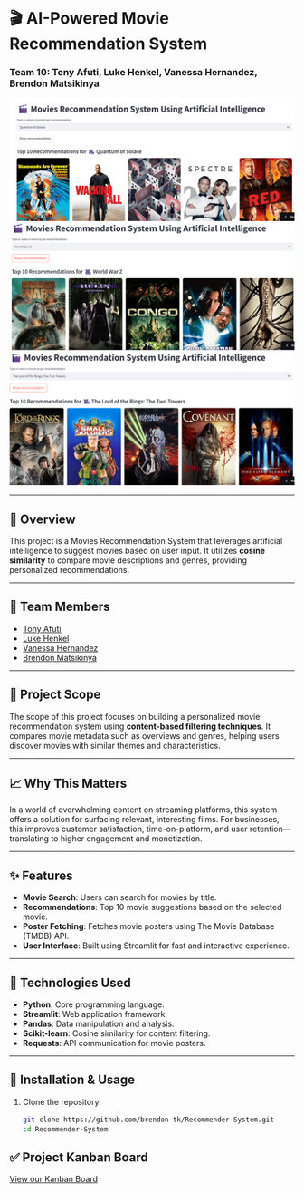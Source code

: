 # 🎬 AI-Powered Movie Recommendation System  
### Team 10: Tony Afuti, Luke Henkel, Vanessa Hernandez, Brendon Matsikinya

![App Screenshot](1.png)  
![App Screenshot](2.png)  
![App Screenshot](3.png)  

---

## 🧠 Overview

This project is a Movies Recommendation System that leverages artificial intelligence to suggest movies based on user input. It utilizes **cosine similarity** to compare movie descriptions and genres, providing personalized recommendations.

---

## 👥 Team Members

- [Tony Afuti](https://github.com/tafuti6)  
- [Luke Henkel](https://github.com/lghenkel)  
- [Vanessa Hernandez](https://github.com/VaHern)  
- [Brendon Matsikinya](https://github.com/brendon-tk)  

---

## 🎯 Project Scope

The scope of this project focuses on building a personalized movie recommendation system using **content-based filtering techniques**. It compares movie metadata such as overviews and genres, helping users discover movies with similar themes and characteristics.

---

## 📈 Why This Matters

In a world of overwhelming content on streaming platforms, this system offers a solution for surfacing relevant, interesting films. For businesses, this improves customer satisfaction, time-on-platform, and user retention—translating to higher engagement and monetization.

---

## ✨ Features

- **Movie Search**: Users can search for movies by title.
- **Recommendations**: Top 10 movie suggestions based on the selected movie.
- **Poster Fetching**: Fetches movie posters using The Movie Database (TMDB) API.
- **User Interface**: Built using Streamlit for fast and interactive experience.

---

## 🧪 Technologies Used

- **Python**: Core programming language.
- **Streamlit**: Web application framework.
- **Pandas**: Data manipulation and analysis.
- **Scikit-learn**: Cosine similarity for content filtering.
- **Requests**: API communication for movie posters.

---

## 🚀 Installation & Usage

1. Clone the repository:
   ```bash
   git clone https://github.com/brendon-tk/Recommender-System.git
   cd Recommender-System

## ✅ Project Kanban Board

[View our Kanban Board](https://github.com/users/brendon-tk/projects/1)

